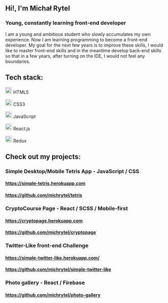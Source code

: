 ## Hi!, I'm Michał Rytel
### Young, constantly learning front-end developer

I am a young and ambitious student who slowly accumulates my own experience. Now I am learning programming to become a front-end developer. My goal for the next few years is to improve these skills, I would like to master front-end skills and in the meantime develop back-end skills so that in a few years, after turning on the IDE, I would not feel any boundaries.

## Tech stack:
<img src="https://github.com/tomchen/stack-icons/blob/master/logos/html-5.svg" alt="HTML5" width="21px" height="21px"> HTML5

<img src="https://github.com/tomchen/stack-icons/blob/master/logos/css-3.svg" alt="CSS3" width="21px" height="21px"> CSS3

<img src="https://github.com/tomchen/stack-icons/blob/master/logos/javascript.svg" alt="JavaScript" width="21px" height="21px"> JavaScript

<img src="https://github.com/tomchen/stack-icons/blob/master/logos/react.svg" alt="React" width="21px" height="21px"> React.js

<img src="https://github.com/tomchen/stack-icons/blob/master/logos/redux.svg" alt="Redux" width="21px" height="21px"> Redux

## Check out my projects:

### Simple Desktop/Mobile Tetris App - JavaScript / CSS
#### https://simple-tetris.herokuapp.com
#### https://github.com/michrytel/tetris

### CryptoCourse Page - React / SCSS / Mobile-first 
#### https://cryptopage.herokuapp.com
#### https://github.com/michrytel/cryptopage

### Twitter-Like front-end Challenge
#### https://simple-twitter-like.herokuapp.com/
#### https://github.com/michrytel/simple-twitter-like

### Photo gallery - React / Firebase
#### https://github.com/michrytel/photo-gallery
